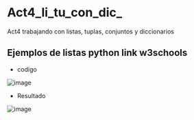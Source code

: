 # Act4_li_tu_con_dic_
Act4 trabajando con listas, tuplas, conjuntos y diccionarios 
## Ejemplos de listas python link w3schools
- codigo

![image](https://github.com/user-attachments/assets/dd79d700-0b65-484c-a9a1-57cf8d3a4e87)

- Resultado

![image](https://github.com/user-attachments/assets/51df8e6f-2047-4f96-866c-80e35f57ac82)
